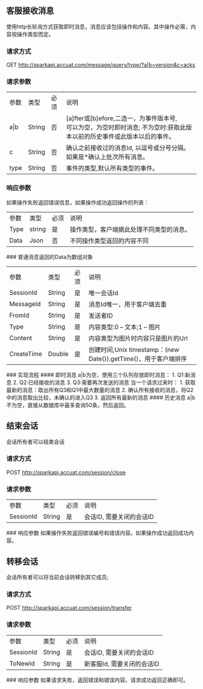 ## 客服接收消息
使用http长轮询方式获取即时消息，消息应该包括操作和内容。其中操作必需，内容视操作类型而定。
### 请求方式
GET http://sparkapi.accuat.com/message/query/type/?a|b=version&c=acks

###	请求参数
<table>
   <tr>
        <td>参数</td>
        <td>类型</td>
        <td>必须</td>
        <td>说明</td>
   </tr>
   <tr>
      <td>a|b</td>
      <td>String</td>
      <td>否</td>
      <td>[a]fter或[b]efore,二选一，为事件版本号,<br>
      可以为空，为空时即时消息;
 不为空时:获取此版本以前的历史事件或此版本以后的事件。 </td>
   </tr>
   <tr>
      <td>c</td>
      <td>String</td>
      <td>否</td>
      <td>确认之前接收过的消息Id, 以逗号或分号分隔。如果是*确认上批次所有消息。</td>
   </tr>
   <tr>
      <td>type</td>
      <td>String</td>
      <td>否</td>
      <td>事件的类型,默认所有类型的事件。</td>
   </tr>
</table>

### 响应参数
如果操作失败返回错误信息，如果操作成功返回操作的列表：
<table>
   <tr>
        <td>参数</td>
        <td>类型</td>
        <td>必须</td>
        <td>说明</td>
   </tr>
   <tr>
      <td>Type</td>
      <td>string</td>
      <td>是</td>
      <td>操作类型，客户端据此处理不同类型的消息。</td>
   </tr>
   <tr>
      <td>Data</td>
      <td>Json</td>
      <td>否</td>
      <td>不同操作类型返回的内容不同</td>
   </tr>
</table>
### 普通消息返回的Data为数组对象
<table>
   <tr>
        <td>参数</td>
        <td>类型</td>
        <td>必须</td>
        <td>说明</td>      
   </tr>
   <tr>
      <td>SessionId</td>
      <td>String</td>
      <td>是</td>
      <td>唯一会话Id</td>
   </tr>
   <tr>
      <td>MessageId</td>
      <td>String</td>
      <td>是</td>
      <td>消息Id唯一，用于客户端去重</td>
   </tr>
   <tr>
      <td>FromId</td>
      <td>String</td>
      <td>是</td>
      <td>发送者ID</td>
   </tr>
   <tr>
      <td>Type</td>
      <td>String</td>
      <td>是</td>
      <td>内容类型:0 – 文本;1 – 图片</td>
   </tr>
   <tr>
      <td>Content</td>
      <td>String</td>
      <td>是</td>
  	  <td>内容类型为图片时内容只是图片的Url</td>
   </tr>
   <tr>
      <td>CreateTime</td>
      <td>Double</td>
      <td>是</td>
	  <td>创建时间,Unix timestamp：(new Date()).getTime()，用于客户端排序</td>
   </tr>
</table>
### 实现流程
#### 即时消息
a|b为空，使用三个队列存放即时消息：
1. Q1:新消息
2. Q2:已经接收的消息
3. Q3:需要再次发送的消息
当一个请求过来时：
1. 获取最新的消息：取出所有Q3和Q1中最大数量的消息
2. 确认所有接收的消息，将Q2中的消息取出比较，未确认的进入Q3
3. 返回所有最新的消息
#### 历史消息
a|b不为空，直接从数据库中最多查询50条，然后返回。


## 结束会话
会话所有者可以结束会话
### 请求方式
POST http://sparkapi.accuat.com/session/close
###	请求参数
<table>
   <tr>
        <td>参数</td>
        <td>类型</td>
        <td>必须</td>
        <td>说明</td>      
   </tr>
   <tr>
      <td>SessionId</td>
      <td>String</td>
      <td>是</td>
      <td>会话ID, 需要关闭的会话ID</td>
   </tr>
</table>
### 响应参数
如果操作失败返回错误编号和错误内容。如果操作成功返回成功内容。

## 转移会话
会话所有者可以将当前会话转移到其它成员;
### 请求方式
POST http://sparkapi.accuat.com/session/transfer
### 请求参数
<table>
   <tr>
        <td>参数</td>
        <td>类型</td>
        <td>必须</td>
        <td>说明</td>      
   </tr>
   <tr>
      <td>SessionId</td>
      <td>String</td>
      <td>是</td>
      <td>会话ID, 需要关闭的会话ID</td>
   </tr>
   <tr>
      <td>ToNewId</td>
      <td>String</td>
      <td>是</td>
      <td>新客服Id, 需要关闭的会话ID</td>
   </tr>
</table>
### 响应参数
如果请求失败，返回错误和错误内容。请求成功返回正确即可。